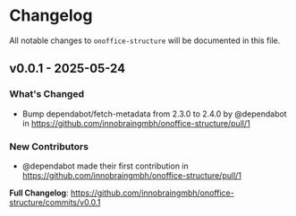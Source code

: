 # Changelog

All notable changes to `onoffice-structure` will be documented in this file.

## v0.0.1 - 2025-05-24

### What's Changed

* Bump dependabot/fetch-metadata from 2.3.0 to 2.4.0 by @dependabot in https://github.com/innobraingmbh/onoffice-structure/pull/1

### New Contributors

* @dependabot made their first contribution in https://github.com/innobraingmbh/onoffice-structure/pull/1

**Full Changelog**: https://github.com/innobraingmbh/onoffice-structure/commits/v0.0.1
